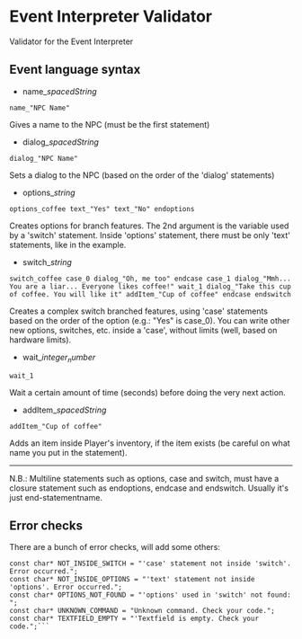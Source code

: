 # Event Interpreter Validator
Validator for the Event Interpreter

## Event language syntax

- name_$spacedString$
  
`name_"NPC Name"` 

Gives a name to the NPC (must be the first statement)

- dialog_$spacedString$
  
`dialog_"NPC Name"` 

Sets a dialog to the NPC (based on the order of the 'dialog' statements)

- options_$string$
  
`options_coffee
    text_"Yes"
    text_"No"
endoptions` 

Creates options for branch features. The 2nd argument is the variable used by a 'switch' statement.
Inside 'options' statement, there must be only 'text' statements, like in the example.

- switch_$string$
  
`switch_coffee
    case_0
        dialog_"Oh, me too"
    endcase
    case_1
        dialog_"Mmh... You are a liar... Everyone likes coffee!"
        wait_1
        dialog_"Take this cup of coffee. You will like it"
        addItem_"Cup of coffee"
    endcase
endswitch` 

Creates a complex switch branched features, using 'case' statements based on the order of the option (e.g.: "Yes" is case_0).
You can write other new options, switches, etc. inside a 'case', without limits (well, based on hardware limits).

- wait_$integer_number$

`wait_1`

Wait a certain amount of time (seconds) before doing the very next action. 

- addItem_$spacedString$
  
`addItem_"Cup of coffee"`

Adds an item inside Player's inventory, if the item exists (be careful on what name you put in the statement).

-----

N.B.: Multiline statements such as options, case and switch, must have a closure statement such as endoptions, endcase and endswitch. Usually it's just end-statementname.

## Error checks

There are a bunch of error checks, will add some others:

```const char* COMMANDS_LENGTH = "Too few arguments. Expected at least 2.";
const char* NOT_INSIDE_SWITCH = "'case' statement not inside 'switch'. Error occurred.";
const char* NOT_INSIDE_OPTIONS = "'text' statement not inside 'options'. Error occurred.";
const char* OPTIONS_NOT_FOUND = "'options' used in 'switch' not found: ";
const char* UNKNOWN_COMMAND = "Unknown command. Check your code.";
const char* TEXTFIELD_EMPTY = "'Textfield is empty. Check your code.";```
